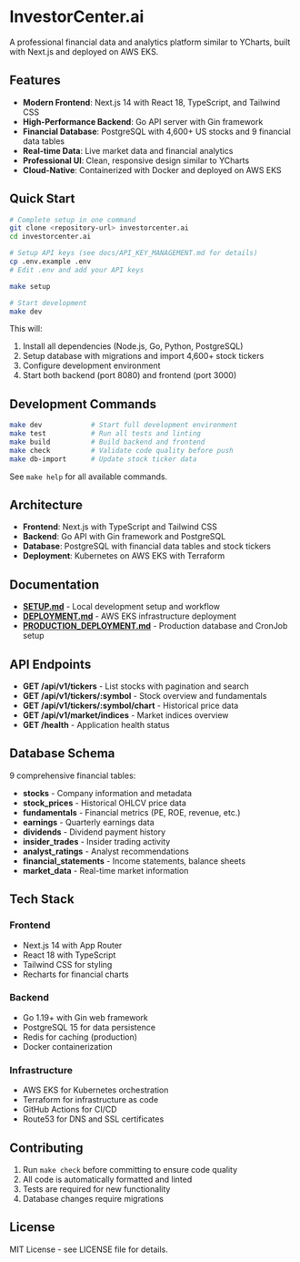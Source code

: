 # InvestorCenter.ai

A professional financial data and analytics platform similar to YCharts, built with Next.js and deployed on AWS EKS.

## Features

- **Modern Frontend**: Next.js 14 with React 18, TypeScript, and Tailwind CSS
- **High-Performance Backend**: Go API server with Gin framework  
- **Financial Database**: PostgreSQL with 4,600+ US stocks and 9 financial data tables
- **Real-time Data**: Live market data and financial analytics
- **Professional UI**: Clean, responsive design similar to YCharts
- **Cloud-Native**: Containerized with Docker and deployed on AWS EKS

## Quick Start

```bash
# Complete setup in one command
git clone <repository-url> investorcenter.ai
cd investorcenter.ai

# Setup API keys (see docs/API_KEY_MANAGEMENT.md for details)
cp .env.example .env
# Edit .env and add your API keys

make setup

# Start development
make dev
```

This will:
1. Install all dependencies (Node.js, Go, Python, PostgreSQL)
2. Setup database with migrations and import 4,600+ stock tickers
3. Configure development environment
4. Start both backend (port 8080) and frontend (port 3000)

## Development Commands

```bash
make dev            # Start full development environment
make test           # Run all tests and linting  
make build          # Build backend and frontend
make check          # Validate code quality before push
make db-import      # Update stock ticker data
```

See `make help` for all available commands.

## Architecture

- **Frontend**: Next.js with TypeScript and Tailwind CSS
- **Backend**: Go API with Gin framework and PostgreSQL
- **Database**: PostgreSQL with financial data tables and stock tickers
- **Deployment**: Kubernetes on AWS EKS with Terraform

## Documentation

- **[SETUP.md](SETUP.md)** - Local development setup and workflow
- **[DEPLOYMENT.md](DEPLOYMENT.md)** - AWS EKS infrastructure deployment
- **[PRODUCTION_DEPLOYMENT.md](PRODUCTION_DEPLOYMENT.md)** - Production database and CronJob setup

## API Endpoints

- **GET /api/v1/tickers** - List stocks with pagination and search
- **GET /api/v1/tickers/:symbol** - Stock overview and fundamentals
- **GET /api/v1/tickers/:symbol/chart** - Historical price data
- **GET /api/v1/market/indices** - Market indices overview
- **GET /health** - Application health status

## Database Schema

9 comprehensive financial tables:
- **stocks** - Company information and metadata
- **stock_prices** - Historical OHLCV price data
- **fundamentals** - Financial metrics (PE, ROE, revenue, etc.)
- **earnings** - Quarterly earnings data
- **dividends** - Dividend payment history
- **insider_trades** - Insider trading activity
- **analyst_ratings** - Analyst recommendations
- **financial_statements** - Income statements, balance sheets
- **market_data** - Real-time market information

## Tech Stack

### Frontend
- Next.js 14 with App Router
- React 18 with TypeScript
- Tailwind CSS for styling
- Recharts for financial charts

### Backend  
- Go 1.19+ with Gin web framework
- PostgreSQL 15 for data persistence
- Redis for caching (production)
- Docker containerization

### Infrastructure
- AWS EKS for Kubernetes orchestration
- Terraform for infrastructure as code
- GitHub Actions for CI/CD
- Route53 for DNS and SSL certificates

## Contributing

1. Run `make check` before committing to ensure code quality
2. All code is automatically formatted and linted
3. Tests are required for new functionality
4. Database changes require migrations

## License

MIT License - see LICENSE file for details.